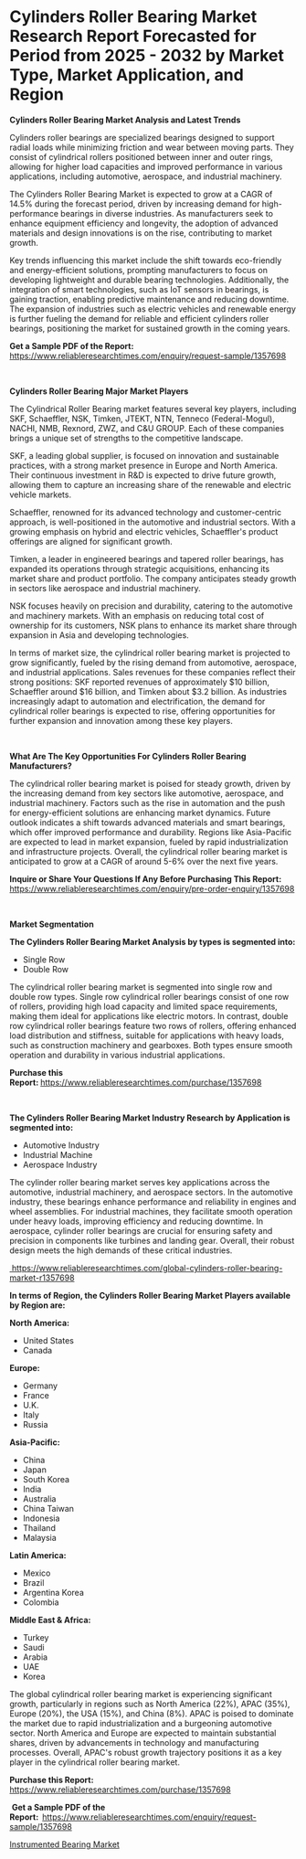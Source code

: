 <p><h1>Cylinders Roller Bearing Market Research Report Forecasted for Period from 2025 -  2032 by Market Type, Market Application, and Region</h1></p><p><strong>Cylinders Roller Bearing Market Analysis and Latest Trends</strong></p>
<p><p>Cylinders roller bearings are specialized bearings designed to support radial loads while minimizing friction and wear between moving parts. They consist of cylindrical rollers positioned between inner and outer rings, allowing for higher load capacities and improved performance in various applications, including automotive, aerospace, and industrial machinery.</p><p>The Cylinders Roller Bearing Market is expected to grow at a CAGR of 14.5% during the forecast period, driven by increasing demand for high-performance bearings in diverse industries. As manufacturers seek to enhance equipment efficiency and longevity, the adoption of advanced materials and design innovations is on the rise, contributing to market growth.</p><p>Key trends influencing this market include the shift towards eco-friendly and energy-efficient solutions, prompting manufacturers to focus on developing lightweight and durable bearing technologies. Additionally, the integration of smart technologies, such as IoT sensors in bearings, is gaining traction, enabling predictive maintenance and reducing downtime. The expansion of industries such as electric vehicles and renewable energy is further fueling the demand for reliable and efficient cylinders roller bearings, positioning the market for sustained growth in the coming years.</p></p>
<p><strong>Get a Sample PDF of the Report:&nbsp;</strong> <a href="https://www.reliableresearchtimes.com/enquiry/request-sample/1357698?utm_campaign=2628&utm_medium=2&utm_source=Github&utm_content=ia&utm_term=24022025&utm_id=cylinders-roller-bearing">https://www.reliableresearchtimes.com/enquiry/request-sample/1357698</a></p>
<p>&nbsp;</p>
<p><strong>Cylinders Roller Bearing Major Market Players</strong></p>
<p><p>The Cylindrical Roller Bearing market features several key players, including SKF, Schaeffler, NSK, Timken, JTEKT, NTN, Tenneco (Federal-Mogul), NACHI, NMB, Rexnord, ZWZ, and C&U GROUP. Each of these companies brings a unique set of strengths to the competitive landscape.</p><p>SKF, a leading global supplier, is focused on innovation and sustainable practices, with a strong market presence in Europe and North America. Their continuous investment in R&D is expected to drive future growth, allowing them to capture an increasing share of the renewable and electric vehicle markets.</p><p>Schaeffler, renowned for its advanced technology and customer-centric approach, is well-positioned in the automotive and industrial sectors. With a growing emphasis on hybrid and electric vehicles, Schaeffler's product offerings are aligned for significant growth.</p><p>Timken, a leader in engineered bearings and tapered roller bearings, has expanded its operations through strategic acquisitions, enhancing its market share and product portfolio. The company anticipates steady growth in sectors like aerospace and industrial machinery.</p><p>NSK focuses heavily on precision and durability, catering to the automotive and machinery markets. With an emphasis on reducing total cost of ownership for its customers, NSK plans to enhance its market share through expansion in Asia and developing technologies.</p><p>In terms of market size, the cylindrical roller bearing market is projected to grow significantly, fueled by the rising demand from automotive, aerospace, and industrial applications. Sales revenues for these companies reflect their strong positions: SKF reported revenues of approximately $10 billion, Schaeffler around $16 billion, and Timken about $3.2 billion. As industries increasingly adapt to automation and electrification, the demand for cylindrical roller bearings is expected to rise, offering opportunities for further expansion and innovation among these key players.</p></p>
<p>&nbsp;</p>
<p><strong>What Are The Key Opportunities For Cylinders Roller Bearing Manufacturers?</strong></p>
<p><p>The cylindrical roller bearing market is poised for steady growth, driven by the increasing demand from key sectors like automotive, aerospace, and industrial machinery. Factors such as the rise in automation and the push for energy-efficient solutions are enhancing market dynamics. Future outlook indicates a shift towards advanced materials and smart bearings, which offer improved performance and durability. Regions like Asia-Pacific are expected to lead in market expansion, fueled by rapid industrialization and infrastructure projects. Overall, the cylindrical roller bearing market is anticipated to grow at a CAGR of around 5-6% over the next five years.</p></p>
<p><strong>Inquire or Share Your Questions If Any Before Purchasing This Report:</strong> <a href="https://www.reliableresearchtimes.com/enquiry/pre-order-enquiry/1357698?utm_campaign=2628&utm_medium=2&utm_source=Github&utm_content=ia&utm_term=24022025&utm_id=cylinders-roller-bearing">https://www.reliableresearchtimes.com/enquiry/pre-order-enquiry/1357698</a></p>
<p>&nbsp;</p>
<p><strong>Market Segmentation</strong></p>
<p><strong>The Cylinders Roller Bearing Market Analysis by types is segmented into:</strong></p>
<p><ul><li>Single Row</li><li>Double Row</li></ul></p>
<p><p>The cylindrical roller bearing market is segmented into single row and double row types. Single row cylindrical roller bearings consist of one row of rollers, providing high load capacity and limited space requirements, making them ideal for applications like electric motors. In contrast, double row cylindrical roller bearings feature two rows of rollers, offering enhanced load distribution and stiffness, suitable for applications with heavy loads, such as construction machinery and gearboxes. Both types ensure smooth operation and durability in various industrial applications.</p></p>
<p><strong>Purchase this Report:&nbsp;</strong><a href="https://www.reliableresearchtimes.com/purchase/1357698?utm_campaign=2628&utm_medium=2&utm_source=Github&utm_content=ia&utm_term=24022025&utm_id=cylinders-roller-bearing">https://www.reliableresearchtimes.com/purchase/1357698</a></p>
<p>&nbsp;</p>
<p><strong>The Cylinders Roller Bearing Market Industry Research by Application is segmented into:</strong></p>
<p><ul><li>Automotive Industry</li><li>Industrial Machine</li><li>Aerospace Industry</li></ul></p>
<p><p>The cylinder roller bearing market serves key applications across the automotive, industrial machinery, and aerospace sectors. In the automotive industry, these bearings enhance performance and reliability in engines and wheel assemblies. For industrial machines, they facilitate smooth operation under heavy loads, improving efficiency and reducing downtime. In aerospace, cylinder roller bearings are crucial for ensuring safety and precision in components like turbines and landing gear. Overall, their robust design meets the high demands of these critical industries.</p></p>
<p><a href="https://www.reliableresearchtimes.com/global-cylinders-roller-bearing-market-r1357698?utm_campaign=2628&utm_medium=2&utm_source=Github&utm_content=ia&utm_term=24022025&utm_id=cylinders-roller-bearing">&nbsp;https://www.reliableresearchtimes.com/global-cylinders-roller-bearing-market-r1357698</a></p>
<p><strong>In terms of Region, the Cylinders Roller Bearing Market Players available by Region are:</strong></p>
<p>
    <p> <strong> North America: </strong>
        <ul>
            <li>United States</li>
            <li>Canada</li>
        </ul>
        </p> 
    <p> <strong> Europe: </strong>
        <ul>
            <li>Germany</li>
            <li>France</li>
            <li>U.K.</li>
            <li>Italy</li>
            <li>Russia</li>
        </ul>
        </p> 
    <p> <strong> Asia-Pacific: </strong>
        <ul>
            <li>China</li>
            <li>Japan</li>
            <li>South Korea</li>
            <li>India</li>
            <li>Australia</li>
            <li>China Taiwan</li>
            <li>Indonesia</li>
            <li>Thailand</li>
            <li>Malaysia</li>
        </ul>
        </p> 
    <p> <strong> Latin America: </strong>
        <ul>
            <li>Mexico</li>
            <li>Brazil</li>
            <li>Argentina Korea</li>
            <li>Colombia</li>
        </ul>
        </p> 
    <p> <strong> Middle East & Africa: </strong>
        <ul>
            <li>Turkey</li>
            <li>Saudi</li>
            <li>Arabia</li>
            <li>UAE</li>
            <li>Korea</li>
        </ul>
    </p>
    </p>
<p><p>The global cylindrical roller bearing market is experiencing significant growth, particularly in regions such as North America (22%), APAC (35%), Europe (20%), the USA (15%), and China (8%). APAC is poised to dominate the market due to rapid industrialization and a burgeoning automotive sector. North America and Europe are expected to maintain substantial shares, driven by advancements in technology and manufacturing processes. Overall, APAC's robust growth trajectory positions it as a key player in the cylindrical roller bearing market.</p></p>
<p><strong>Purchase this Report: </strong><a href="https://www.reliableresearchtimes.com/purchase/1357698?utm_campaign=2628&utm_medium=2&utm_source=Github&utm_content=ia&utm_term=24022025&utm_id=cylinders-roller-bearing">https://www.reliableresearchtimes.com/purchase/1357698</a></p>
<p>&nbsp;<strong>Get a Sample PDF of the Report:&nbsp;&nbsp;</strong><a href="https://www.reliableresearchtimes.com/enquiry/request-sample/1357698?utm_campaign=2628&utm_medium=2&utm_source=Github&utm_content=ia&utm_term=24022025&utm_id=cylinders-roller-bearing">https://www.reliableresearchtimes.com/enquiry/request-sample/1357698</a></p>
<p><strong></strong></p>
<p><p><a href="https://github.com/tashiafun920/Market-Research-Report-List-1/blob/main/instrumented-bearing-market.md?utm_campaign=2628&utm_medium=2&utm_source=Github&utm_content=ia&utm_term=24022025&utm_id=cylinders-roller-bearing">Instrumented Bearing Market</a></p></p>